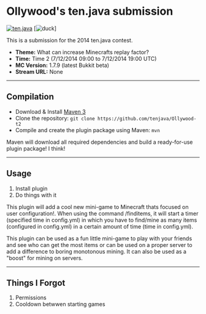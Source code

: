 ﻿Ollywood's ten.java submission
==============================

[![ten.java](https://cdn.mediacru.sh/hu4CJqRD7AiB.svg)](https://tenjava.com/)
[![duck](http://www.whateats.com/wp-content/uploads/2010/04/duck-jaroslav-novak.jpt_.jpg)]

This is a submission for the 2014 ten.java contest.

- __Theme:__ What can increase Minecrafts replay factor?
- __Time:__ Time 2 (7/12/2014 09:00 to 7/12/2014 19:00 UTC)
- __MC Version:__ 1.7.9 (latest Bukkit beta)
- __Stream URL:__ None

---------------------------------------

Compilation
-----------

- Download & Install [Maven 3](http://maven.apache.org/download.html)
- Clone the repository: `git clone https://github.com/tenjava/Ollywood-t2`
- Compile and create the plugin package using Maven: `mvn`

Maven will download all required dependencies and build a ready-for-use plugin package! I think!

---------------------------------------

Usage
-----

1. Install plugin
2. Do things with it

This plugin will add a cool new mini-game to Minecraft thats focused on user configuration!.
When using the command /finditems, it will start a timer (specified time in config.yml) in which you have to find/mine as many items (configured in config.yml) in a certain amount of time (time in config.yml).

This plugin can be used as a fun little mini-game to play with your friends and see who can get the most items or can be used on a proper server to add a difference to boring monotonous mining. It can also be used as a "boost" for mining on servers.

--------------------------------------------
Things I Forgot
---------------

1. Permissions
2. Cooldown betwwen starting games



